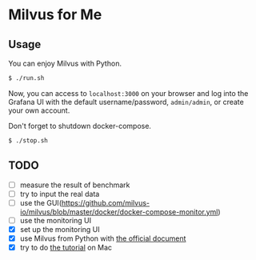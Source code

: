 # Milvus for Me

## Usage

You can enjoy Milvus with Python.
```sh
$ ./run.sh
```

Now, you can access to `localhost:3000` on your browser and log into the Grafana UI with the default username/password, `admin/admin`, or create your own account.

Don't forget to shutdown docker-compose.
```sh
$ ./stop.sh
```

## TODO
- [ ] measure the result of benchmark
- [ ] try to input the real data
- [ ] use the GUI(https://github.com/milvus-io/milvus/blob/master/docker/docker-compose-monitor.yml)
- [ ] use the monitoring UI
- [x] set up the monitoring UI
- [x] use Milvus from Python with [the official document](https://www.milvus.io/docs/guides/get_started/example_code.md)
- [x] try to do [the tutorial](https://www.milvus.io/docs/guides/get_started/install_milvus/cpu_milvus_docker.md) on Mac
